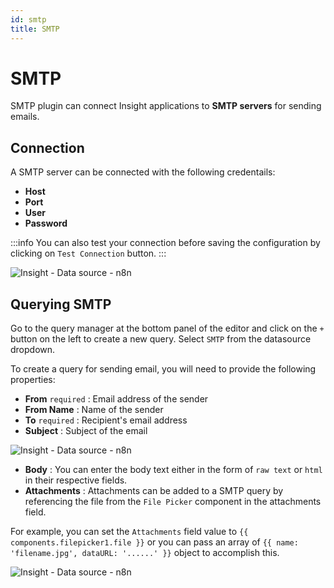```yaml
---
id: smtp
title: SMTP
---
```


# SMTP

SMTP plugin can connect Insight applications to **SMTP servers** for sending emails.

## Connection

A SMTP server can be connected with the following credentails:
- **Host**
- **Port**
- **User**
- **Password**

:::info
You can also test your connection before saving the configuration by clicking on `Test Connection` button.
:::

<div style={{textAlign: 'center'}}>

![Insight - Data source - n8n](/_images/insight2/datasource-reference/smtp/connect.png)

</div>

## Querying SMTP

Go to the query manager at the bottom panel of the editor and click on the `+` button on the left to create a new query. Select `SMTP` from the datasource dropdown.

To create a query for sending email, you will need to provide the following properties:
  - **From** `required` : Email address of the sender
  - **From Name** : Name of the sender
  - **To** `required` : Recipient's email address
  - **Subject** : Subject of the email

<div style={{textAlign: 'center'}}>

![Insight - Data source - n8n](/_images/insight2/datasource-reference/smtp/query1.png)

</div>

  - **Body** : You can enter the body text either in the form of `raw text` or `html` in their respective fields.
  - **Attachments** : Attachments can be added to a SMTP query by referencing the file from the `File Picker` component in the attachments field.

  For example, you can set the `Attachments` field value to `{{ components.filepicker1.file }}` or you can pass an array of `{{ name: 'filename.jpg', dataURL: '......' }}` object to accomplish this.

<div style={{textAlign: 'center'}}>

![Insight - Data source - n8n](/_images/insight2/datasource-reference/smtp/query2.png)

</div>
